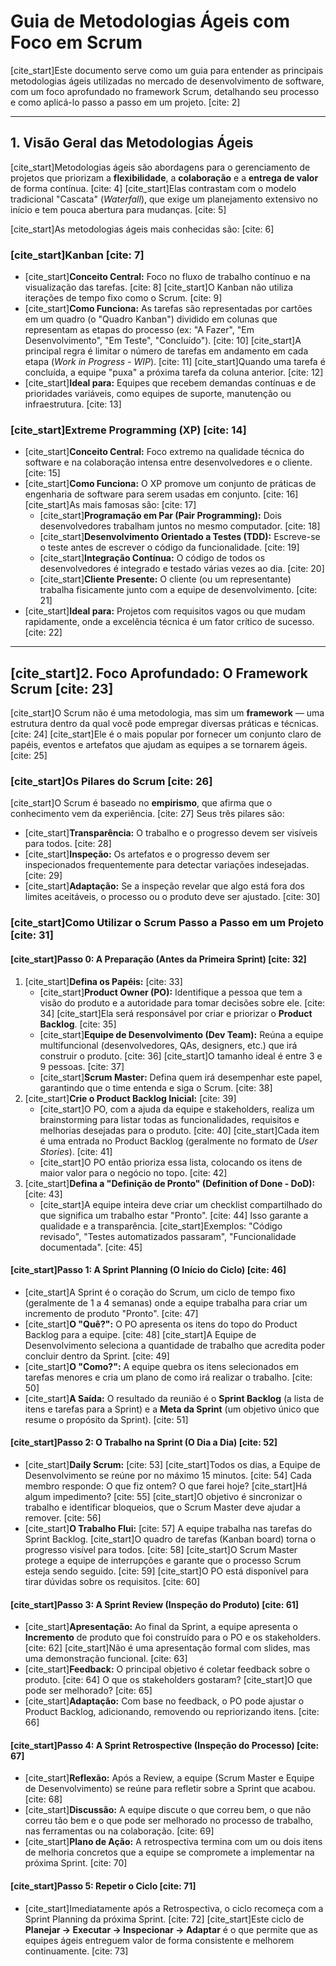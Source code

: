 # Guia de Metodologias Ágeis com Foco em Scrum

[cite_start]Este documento serve como um guia para entender as principais metodologias ágeis utilizadas no mercado de desenvolvimento de software, com um foco aprofundado no framework Scrum, detalhando seu processo e como aplicá-lo passo a passo em um projeto. [cite: 2]

---

## 1. Visão Geral das Metodologias Ágeis

[cite_start]Metodologias ágeis são abordagens para o gerenciamento de projetos que priorizam a **flexibilidade**, a **colaboração** e a **entrega de valor** de forma contínua. [cite: 4] [cite_start]Elas contrastam com o modelo tradicional "Cascata" (*Waterfall*), que exige um planejamento extensivo no início e tem pouca abertura para mudanças. [cite: 5]

[cite_start]As metodologias ágeis mais conhecidas são: [cite: 6]

### [cite_start]Kanban [cite: 7]
* [cite_start]**Conceito Central:** Foco no fluxo de trabalho contínuo e na visualização das tarefas. [cite: 8] [cite_start]O Kanban não utiliza iterações de tempo fixo como o Scrum. [cite: 9]
* [cite_start]**Como Funciona:** As tarefas são representadas por cartões em um quadro (o "Quadro Kanban") dividido em colunas que representam as etapas do processo (ex: "A Fazer", "Em Desenvolvimento", "Em Teste", "Concluído"). [cite: 10] [cite_start]A principal regra é limitar o número de tarefas em andamento em cada etapa (*Work in Progress - WIP*). [cite: 11] [cite_start]Quando uma tarefa é concluída, a equipe "puxa" a próxima tarefa da coluna anterior. [cite: 12]
* [cite_start]**Ideal para:** Equipes que recebem demandas contínuas e de prioridades variáveis, como equipes de suporte, manutenção ou infraestrutura. [cite: 13]

### [cite_start]Extreme Programming (XP) [cite: 14]
* [cite_start]**Conceito Central:** Foco extremo na qualidade técnica do software e na colaboração intensa entre desenvolvedores e o cliente. [cite: 15]
* [cite_start]**Como Funciona:** O XP promove um conjunto de práticas de engenharia de software para serem usadas em conjunto. [cite: 16] [cite_start]As mais famosas são: [cite: 17]
    * [cite_start]**Programação em Par (Pair Programming):** Dois desenvolvedores trabalham juntos no mesmo computador. [cite: 18]
    * [cite_start]**Desenvolvimento Orientado a Testes (TDD):** Escreve-se o teste antes de escrever o código da funcionalidade. [cite: 19]
    * [cite_start]**Integração Contínua:** O código de todos os desenvolvedores é integrado e testado várias vezes ao dia. [cite: 20]
    * [cite_start]**Cliente Presente:** O cliente (ou um representante) trabalha fisicamente junto com a equipe de desenvolvimento. [cite: 21]
* [cite_start]**Ideal para:** Projetos com requisitos vagos ou que mudam rapidamente, onde a excelência técnica é um fator crítico de sucesso. [cite: 22]

---

## [cite_start]2. Foco Aprofundado: O Framework Scrum [cite: 23]

[cite_start]O Scrum não é uma metodologia, mas sim um **framework** — uma estrutura dentro da qual você pode empregar diversas práticas e técnicas. [cite: 24] [cite_start]Ele é o mais popular por fornecer um conjunto claro de papéis, eventos e artefatos que ajudam as equipes a se tornarem ágeis. [cite: 25]

### [cite_start]Os Pilares do Scrum [cite: 26]

[cite_start]O Scrum é baseado no **empirismo**, que afirma que o conhecimento vem da experiência. [cite: 27] Seus três pilares são:
* [cite_start]**Transparência:** O trabalho e o progresso devem ser visíveis para todos. [cite: 28]
* [cite_start]**Inspeção:** Os artefatos e o progresso devem ser inspecionados frequentemente para detectar variações indesejadas. [cite: 29]
* [cite_start]**Adaptação:** Se a inspeção revelar que algo está fora dos limites aceitáveis, o processo ou o produto deve ser ajustado. [cite: 30]

### [cite_start]Como Utilizar o Scrum Passo a Passo em um Projeto [cite: 31]

#### [cite_start]Passo 0: A Preparação (Antes da Primeira Sprint) [cite: 32]
1.  [cite_start]**Defina os Papéis:** [cite: 33]
    * [cite_start]**Product Owner (PO):** Identifique a pessoa que tem a visão do produto e a autoridade para tomar decisões sobre ele. [cite: 34] [cite_start]Ela será responsável por criar e priorizar o **Product Backlog**. [cite: 35]
    * [cite_start]**Equipe de Desenvolvimento (Dev Team):** Reúna a equipe multifuncional (desenvolvedores, QAs, designers, etc.) que irá construir o produto. [cite: 36] [cite_start]O tamanho ideal é entre 3 e 9 pessoas. [cite: 37]
    * [cite_start]**Scrum Master:** Defina quem irá desempenhar este papel, garantindo que o time entenda e siga o Scrum. [cite: 38]
2.  [cite_start]**Crie o Product Backlog Inicial:** [cite: 39]
    * [cite_start]O PO, com a ajuda da equipe e stakeholders, realiza um brainstorming para listar todas as funcionalidades, requisitos e melhorias desejadas para o produto. [cite: 40] [cite_start]Cada item é uma entrada no Product Backlog (geralmente no formato de *User Stories*). [cite: 41]
    * [cite_start]O PO então prioriza essa lista, colocando os itens de maior valor para o negócio no topo. [cite: 42]
3.  [cite_start]**Defina a "Definição de Pronto" (Definition of Done - DoD):** [cite: 43]
    * [cite_start]A equipe inteira deve criar um checklist compartilhado do que significa um trabalho estar "Pronto". [cite: 44] Isso garante a qualidade e a transparência. [cite_start]Exemplos: "Código revisado", "Testes automatizados passaram", "Funcionalidade documentada". [cite: 45]

#### [cite_start]Passo 1: A Sprint Planning (O Início do Ciclo) [cite: 46]
* [cite_start]A Sprint é o coração do Scrum, um ciclo de tempo fixo (geralmente de 1 a 4 semanas) onde a equipe trabalha para criar um incremento de produto "Pronto". [cite: 47]
* [cite_start]**O "Quê?":** O PO apresenta os itens do topo do Product Backlog para a equipe. [cite: 48] [cite_start]A Equipe de Desenvolvimento seleciona a quantidade de trabalho que acredita poder concluir dentro da Sprint. [cite: 49]
* [cite_start]**O "Como?":** A equipe quebra os itens selecionados em tarefas menores e cria um plano de como irá realizar o trabalho. [cite: 50]
* [cite_start]**A Saída:** O resultado da reunião é o **Sprint Backlog** (a lista de itens e tarefas para a Sprint) e a **Meta da Sprint** (um objetivo único que resume o propósito da Sprint). [cite: 51]

#### [cite_start]Passo 2: O Trabalho na Sprint (O Dia a Dia) [cite: 52]
* [cite_start]**Daily Scrum:** [cite: 53] [cite_start]Todos os dias, a Equipe de Desenvolvimento se reúne por no máximo 15 minutos. [cite: 54] Cada membro responde: O que fiz ontem? O que farei hoje? [cite_start]Há algum impedimento? [cite: 55] [cite_start]O objetivo é sincronizar o trabalho e identificar bloqueios, que o Scrum Master deve ajudar a remover. [cite: 56]
* [cite_start]**O Trabalho Flui:** [cite: 57] A equipe trabalha nas tarefas do Sprint Backlog. [cite_start]O quadro de tarefas (Kanban board) torna o progresso visível para todos. [cite: 58] [cite_start]O Scrum Master protege a equipe de interrupções e garante que o processo Scrum esteja sendo seguido. [cite: 59] [cite_start]O PO está disponível para tirar dúvidas sobre os requisitos. [cite: 60]

#### [cite_start]Passo 3: A Sprint Review (Inspeção do Produto) [cite: 61]
* [cite_start]**Apresentação:** Ao final da Sprint, a equipe apresenta o **Incremento** de produto que foi construído para o PO e os stakeholders. [cite: 62] [cite_start]Não é uma apresentação formal com slides, mas uma demonstração funcional. [cite: 63]
* [cite_start]**Feedback:** O principal objetivo é coletar feedback sobre o produto. [cite: 64] O que os stakeholders gostaram? [cite_start]O que pode ser melhorado? [cite: 65]
* [cite_start]**Adaptação:** Com base no feedback, o PO pode ajustar o Product Backlog, adicionando, removendo ou repriorizando itens. [cite: 66]

#### [cite_start]Passo 4: A Sprint Retrospective (Inspeção do Processo) [cite: 67]
* [cite_start]**Reflexão:** Após a Review, a equipe (Scrum Master e Equipe de Desenvolvimento) se reúne para refletir sobre a Sprint que acabou. [cite: 68]
* [cite_start]**Discussão:** A equipe discute o que correu bem, o que não correu tão bem e o que pode ser melhorado no processo de trabalho, nas ferramentas ou na colaboração. [cite: 69]
* [cite_start]**Plano de Ação:** A retrospectiva termina com um ou dois itens de melhoria concretos que a equipe se compromete a implementar na próxima Sprint. [cite: 70]

#### [cite_start]Passo 5: Repetir o Ciclo [cite: 71]
* [cite_start]Imediatamente após a Retrospectiva, o ciclo recomeça com a Sprint Planning da próxima Sprint. [cite: 72] [cite_start]Este ciclo de **Planejar -> Executar -> Inspecionar -> Adaptar** é o que permite que as equipes ágeis entreguem valor de forma consistente e melhorem continuamente. [cite: 73]
